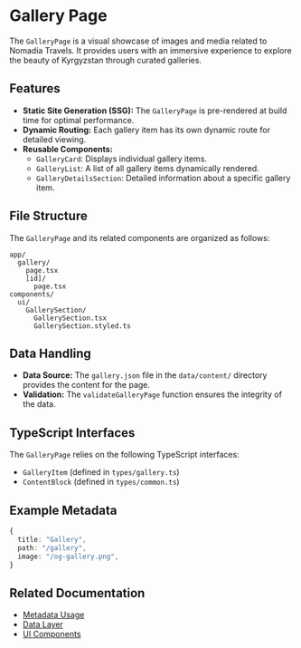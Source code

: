 # Gallery Page

The `GalleryPage` is a visual showcase of images and media related to Nomadia Travels. It provides users with an immersive experience to explore the beauty of Kyrgyzstan through curated galleries.

## Features

- **Static Site Generation (SSG):** The `GalleryPage` is pre-rendered at build time for optimal performance.
- **Dynamic Routing:** Each gallery item has its own dynamic route for detailed viewing.
- **Reusable Components:**
  - `GalleryCard`: Displays individual gallery items.
  - `GalleryList`: A list of all gallery items dynamically rendered.
  - `GalleryDetailsSection`: Detailed information about a specific gallery item.

## File Structure

The `GalleryPage` and its related components are organized as follows:

```
app/
  gallery/
    page.tsx
    [id]/
      page.tsx
components/
  ui/
    GallerySection/
      GallerySection.tsx
      GallerySection.styled.ts
```

## Data Handling

- **Data Source:** The `gallery.json` file in the `data/content/` directory provides the content for the page.
- **Validation:** The `validateGalleryPage` function ensures the integrity of the data.

## TypeScript Interfaces

The `GalleryPage` relies on the following TypeScript interfaces:

- `GalleryItem` (defined in `types/gallery.ts`)
- `ContentBlock` (defined in `types/common.ts`)

## Example Metadata

```typescript
{
  title: "Gallery",
  path: "/gallery",
  image: "/og-gallery.png",
}
```

## Related Documentation

- [Metadata Usage](./METADATA_USAGE.md)
- [Data Layer](./DATA_LAYER.md)
- [UI Components](./UI_COMPONENTS.md)

